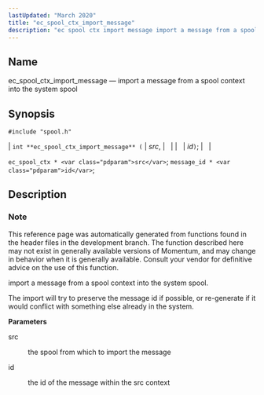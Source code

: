 ```yaml
---
lastUpdated: "March 2020"
title: "ec_spool_ctx_import_message"
description: "ec spool ctx import message import a message from a spool context into the system spool int ec spool ctx import message src id ec spool ctx src message id id This reference page was automatically generated from functions found in the header files in the development branch The function..."
---
```


<a name="apis.ec_spool_ctx_import_message"></a> 
## Name

ec_spool_ctx_import_message — import a message from a spool context into the system spool

## Synopsis

`#include "spool.h"`

| `int **ec_spool_ctx_import_message** (` | <var class="pdparam">src</var>, |   |
|   | <var class="pdparam">id</var>`)`; |   |

`ec_spool_ctx * <var class="pdparam">src</var>`;
`message_id * <var class="pdparam">id</var>`;<a name="idp62361776"></a> 
## Description

### Note

This reference page was automatically generated from functions found in the header files in the development branch. The function described here may not exist in generally available versions of Momentum, and may change in behavior when it is generally available. Consult your vendor for definitive advice on the use of this function.

import a message from a spool context into the system spool.

The import will try to preserve the message id if possible, or re-generate if it would conflict with something else already in the system.

**<a name="idp62365264"></a> Parameters**

<dl class="variablelist">

<dt>src</dt>

<dd>

the spool from which to import the message

</dd>

<dt>id</dt>

<dd>

the id of the message within the src context

</dd>

</dl>